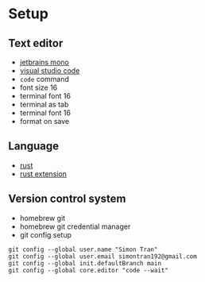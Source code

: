 # Setup

## Text editor

- [jetbrains mono](https://www.jetbrains.com/lp/mono/)
- [visual studio code](https://code.visualstudio.com/)
- `code` command
- font size 16
- terminal font 16
- terminal as tab
- terminal font 16
- format on save

## Language

- [rust](https://www.rust-lang.org/)
- [rust extension](https://github.com/rust-lang/rust-analyzer)

## Version control system

- homebrew git
- homebrew git credential manager
- git config setup
```shell
git config --global user.name "Simon Tran"
git config --global user.email simontran192@gmail.com
git config --global init.defaultBranch main
git config --global core.editor "code --wait"
```
